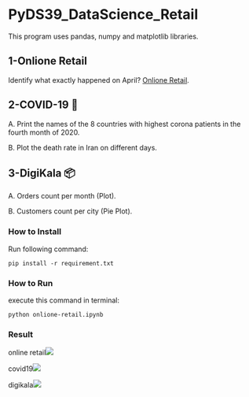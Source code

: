 # PyDS39_DataScience_Retail
This program uses pandas, numpy and matplotlib libraries.

## 1-Onlione Retail
Identify what exactly happened on April?
 [Onlione Retail](https://towardsdatascience.com/data-driven-growth-with-python-part-1-know-your-metrics-812781e66a5b).

## 2-COVID-19 🦠
A. Print the names of the 8 countries with highest corona patients in the fourth month of 2020.

B. Plot the death rate in Iran on different days.

## 3-DigiKala 📦
A. Orders count per month (Plot).

B. Customers count per city (Pie Plot). 

### How to Install
Run following command:
```
pip install -r requirement.txt
```

### How to Run
execute this command in terminal:
```
python onlione-retail.ipynb
```

### Result
online retail![](https://raw.githubusercontent.com/Farokhlagha/PyDataScience/main/PyDS39_Data%20Science/output/online-retail.png)

covid19![](https://raw.githubusercontent.com/Farokhlagha/PyDataScience/main/PyDS39_Data%20Science/output/Covid19.png)

digikala![](https://raw.githubusercontent.com/Farokhlagha/PyDataScience/main/PyDS39_Data%20Science/output/digikala.png)

